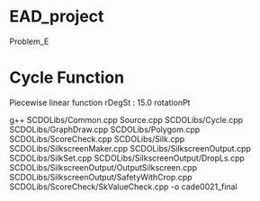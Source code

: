 # EAD_project
Problem_E

# Cycle Function
Piecewise linear function rDegSt : 15.0
rotationPt

g++ SCDOLibs/Common.cpp Source.cpp SCDOLibs/Cycle.cpp SCDOLibs/GraphDraw.cpp SCDOLibs/Polygom.cpp SCDOLibs/ScoreCheck.cpp SCDOLibs/Silk.cpp SCDOLibs/SilkscreenMaker.cpp SCDOLibs/SilkscreenOutput.cpp SCDOLibs/SilkSet.cpp SCDOLibs/SilkscreenOutput/DropLs.cpp SCDOLibs/SilkscreenOutput/OutputSilkscreen.cpp SCDOLibs/SilkscreenOutput/SafetyWithCrop.cpp SCDOLibs/ScoreCheck/SkValueCheck.cpp -o cade0021_final
